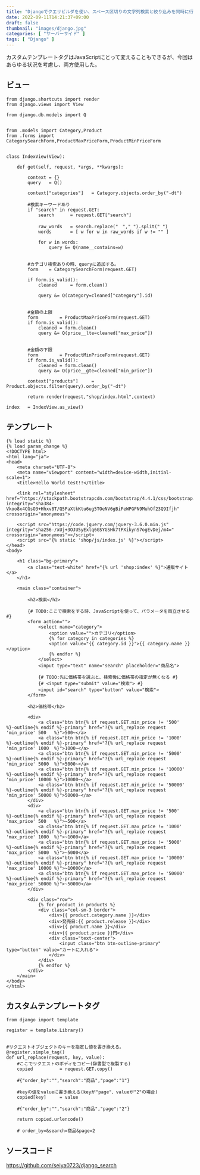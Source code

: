 ```yaml
---
title: "Djangoでクエリビルダを使い、スペース区切りの文字列検索と絞り込みを同時に行う【JSとカスタムテンプレートタグを使用】"
date: 2022-09-11T14:21:37+09:00
draft: false
thumbnail: "images/django.jpg"
categories: [ "サーバーサイド" ]
tags: [ "Django" ]
---
```



カスタムテンプレートタグはJavaScriptにとって変えることもできるが、今回はあらゆる状況を考慮し、両方使用した。

## ビュー


```
from django.shortcuts import render
from django.views import View

from django.db.models import Q


from .models import Category,Product
from .forms import CategorySearchForm,ProductMaxPriceForm,ProductMinPriceForm


class IndexView(View):

    def get(self, request, *args, **kwargs):

        context = {}
        query   = Q()

        context["categories"]   = Category.objects.order_by("-dt")

        #検索キーワードあり
        if "search" in request.GET:
            search      = request.GET["search"]

            raw_words   = search.replace("　"," ").split(" ")
            words       = [ w for w in raw_words if w != "" ]

            for w in words:
                query &= Q(name__contains=w)

        
        #カテゴリ検索ありの時、queryに追加する。
        form    = CategorySearchForm(request.GET)

        if form.is_valid():
            cleaned     = form.clean()

            query &= Q(category=cleaned["category"].id)


        #金額の上限
        form        = ProductMaxPriceForm(request.GET)
        if form.is_valid():
            cleaned = form.clean()
            query &= Q(price__lte=cleaned["max_price"])


        #金額の下限
        form        = ProductMinPriceForm(request.GET)
        if form.is_valid():
            cleaned = form.clean()
            query &= Q(price__gte=cleaned["min_price"])

        context["products"]     = Product.objects.filter(query).order_by("-dt")

        return render(request,"shop/index.html",context)

index   = IndexView.as_view()
```

## テンプレート

    {% load static %}
    {% load param_change %}
    <!DOCTYPE html>
    <html lang="ja">
    <head>
        <meta charset="UTF-8">
        <meta name="viewport" content="width=device-width,initial-scale=1">
        <title>Hello World test!!</title>
    
        <link rel="stylesheet" href="https://stackpath.bootstrapcdn.com/bootstrap/4.4.1/css/bootstrap.min.css" integrity="sha384-Vkoo8x4CGsO3+Hhxv8T/Q5PaXtkKtu6ug5TOeNV6gBiFeWPGFN9MuhOf23Q9Ifjh" crossorigin="anonymous">
    
        <script src="https://code.jquery.com/jquery-3.6.0.min.js" integrity="sha256-/xUj+3OJU5yExlq6GSYGSHk7tPXikynS7ogEvDej/m4=" crossorigin="anonymous"></script>
        <script src="{% static 'shop/js/index.js' %}"></script>
    </head>
    <body>
    
        <h1 class="bg-primary">
            <a class="text-white" href="{% url 'shop:index' %}">通販サイト</a>
        </h1>
    
        <main class="container">
            
            <h2>検索</h2>
            
            {# TODO:ここで検索をする時、JavaScriptを使って、パラメータを両立させる #}
            <form action="">
                <select name="category">
                    <option value="">カテゴリ</option>
                    {% for category in categories %}
                    <option value="{{ category.id }}">{{ category.name }}</option>
                    {% endfor %}
                </select>
                <input type="text" name="search" placeholder="商品名">
    
                {# TODO:先に価格帯を選ぶと、検索後に価格帯の指定が無くなる #}
                {# <input type="submit" value="検索"> #}
                <input id="search" type="button" value="検索">
            </form>
    
            <h2>価格帯</h2>
    
            <div>
                <a class="btn btn{% if request.GET.min_price != '500'   %}-outline{% endif %}-primary" href="?{% url_replace request 'min_price' 500   %}">500~</a>
                <a class="btn btn{% if request.GET.min_price != '1000'  %}-outline{% endif %}-primary" href="?{% url_replace request 'min_price' 1000  %}">1000~</a>
                <a class="btn btn{% if request.GET.min_price != '5000'  %}-outline{% endif %}-primary" href="?{% url_replace request 'min_price' 5000  %}">5000~</a>
                <a class="btn btn{% if request.GET.min_price != '10000' %}-outline{% endif %}-primary" href="?{% url_replace request 'min_price' 10000 %}">10000~</a>
                <a class="btn btn{% if request.GET.min_price != '50000' %}-outline{% endif %}-primary" href="?{% url_replace request 'min_price' 50000 %}">50000~</a>
            </div>
            <div>
                <a class="btn btn{% if request.GET.max_price != '500'   %}-outline{% endif %}-primary" href="?{% url_replace request 'max_price' 500   %}">~500</a>
                <a class="btn btn{% if request.GET.max_price != '1000'  %}-outline{% endif %}-primary" href="?{% url_replace request 'max_price' 1000  %}">~1000</a>
                <a class="btn btn{% if request.GET.max_price != '5000'  %}-outline{% endif %}-primary" href="?{% url_replace request 'max_price' 5000  %}">~5000</a>
                <a class="btn btn{% if request.GET.max_price != '10000' %}-outline{% endif %}-primary" href="?{% url_replace request 'max_price' 10000 %}">~10000</a>
                <a class="btn btn{% if request.GET.max_price != '50000' %}-outline{% endif %}-primary" href="?{% url_replace request 'max_price' 50000 %}">~50000</a>
            </div>
    
            <div class="row">
                {% for product in products %}
                <div class="col-sm-3 border">
                    <div>{{ product.category.name }}</div>
                    <div>発売日:{{ product.release }}</div>
                    <div>{{ product.name }}</div>
                    <div>{{ product.price }}円</div>
                    <div class="text-center">
                        <input class="btn btn-outline-primary" type="button" value="カートに入れる">
                    </div>
                </div>
                {% endfor %}
            </div>
        </main>
    </body>
    </html>


## カスタムテンプレートタグ

    from django import template
    
    register = template.Library()
    
    
    #リクエストオブジェクトのキーを指定し値を書き換える。
    @register.simple_tag()
    def url_replace(request, key, value):
        #ここでリクエストのボディをコピー(辞書型で複製する)
        copied          = request.GET.copy()
    
        #{"order_by":"","search":"商品","page":"1"}
    
        #keyの値をvalueに書き換える(keyが"page"、valueが"2"の場合)
        copied[key]     = value
    
        #{"order_by":"","search":"商品","page":"2"}
    
        return copied.urlencode()
        
        # order_by=&search=商品&page=2


## ソースコード


https://github.com/seiya0723/django_search


